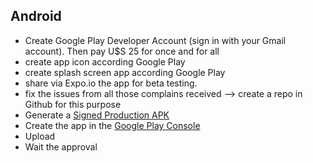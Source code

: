 ## Android
* Create Google Play Developer Account (sign in with your Gmail account). Then pay U$S 25 for once and for all
* create app icon according Google Play
* create splash screen app according Google Play
* share via Expo.io the app for beta testing.
* fix the issues from all those complains received --> create a repo in Github for this purpose
* Generate a [Signed Production APK](https://facebook.github.io/react-native/docs/signed-apk-android.html)
* Create the app in the [Google Play Console](http://play.google.com/)
* Upload
* Wait the approval